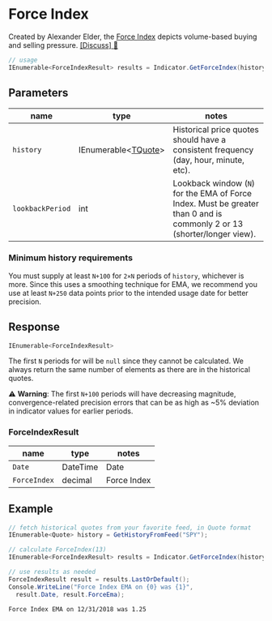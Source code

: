 # Force Index

Created by Alexander Elder, the [Force Index](https://en.wikipedia.org/wiki/Force_index) depicts volume-based buying and selling pressure.
[[Discuss] :speech_balloon:](https://github.com/DaveSkender/Stock.Indicators/discussions/347 "Community discussion about this indicator")

```csharp
// usage
IEnumerable<ForceIndexResult> results = Indicator.GetForceIndex(history, lookbackPeriod);  
```

## Parameters

| name | type | notes
| -- |-- |--
| `history` | IEnumerable\<[TQuote](../../docs/GUIDE.md#historical-quotes)\> | Historical price quotes should have a consistent frequency (day, hour, minute, etc).
| `lookbackPeriod` | int | Lookback window (`N`) for the EMA of Force Index.  Must be greater than 0 and is commonly 2 or 13 (shorter/longer view).

### Minimum history requirements

You must supply at least `N+100` for `2×N` periods of `history`, whichever is more.  Since this uses a smoothing technique for EMA, we recommend you use at least `N+250` data points prior to the intended usage date for better precision.

## Response

```csharp
IEnumerable<ForceIndexResult>
```

The first `N` periods for will be `null` since they cannot be calculated.
We always return the same number of elements as there are in the historical quotes.

:warning: **Warning**: The first `N+100` periods will have decreasing magnitude, convergence-related precision errors that can be as high as ~5% deviation in indicator values for earlier periods.

### ForceIndexResult

| name | type | notes
| -- |-- |--
| `Date` | DateTime | Date
| `ForceIndex` | decimal | Force Index

## Example

```csharp
// fetch historical quotes from your favorite feed, in Quote format
IEnumerable<Quote> history = GetHistoryFromFeed("SPY");

// calculate ForceIndex(13)
IEnumerable<ForceIndexResult> results = Indicator.GetForceIndex(history,13);

// use results as needed
ForceIndexResult result = results.LastOrDefault();
Console.WriteLine("Force Index EMA on {0} was {1}",
  result.Date, result.ForceEma);
```

```bash
Force Index EMA on 12/31/2018 was 1.25
```
